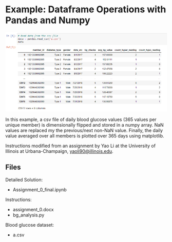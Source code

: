 # Example: Dataframe Operations with Pandas and Numpy

![](./csv-readout.png)

In this example, a csv file of daily blood glucose values (365 values per unique member) is dimensionally flipped and stored in a numpy array. NaN values are replaced my the previous/next non-NaN value. Finally, the daily value averaged over all members is plotted over 365 days using matplotlib. 

Instructions modified from an assignment by Yao Li at the University of Illinois at Urbana-Champaign, yaoli90@illinois.edu.

## Files

Detailed Solution:
- Assignment_0_final.ipynb

Instructions: 
- assignment_0.docx
- bg_analysis.py

Blood glucose dataset:
- a.csv

 



